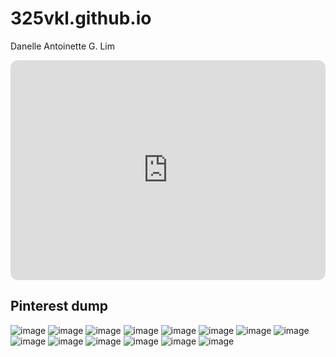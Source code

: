 # 325vkl.github.io
Danelle Antoinette G. Lim


<iframe style="border-radius:12px" src="https://open.spotify.com/embed/track/7CH99b2i1TXS5P8UUyWtnM?utm_source=generator" width="100%" height="352" frameBorder="0" allowfullscreen="" allow="autoplay; clipboard-write; encrypted-media; fullscreen; picture-in-picture" loading="lazy"></iframe>

## Pinterest dump

![image](https://user-images.githubusercontent.com/122424121/212887528-eeb2b9da-d0cd-4ac7-a09e-c2936ea70aa6.png)
![image](https://user-images.githubusercontent.com/122424121/212887998-cf228365-ca9f-4a86-802d-706a6f70a8a9.png)
![image](https://user-images.githubusercontent.com/122424121/212888200-5751497f-9d31-4933-8e73-7e2a6fd7e4ba.png)
![image](https://user-images.githubusercontent.com/122424121/212888523-77587f7c-d4af-4036-ba3e-8cfc8ac5f91a.png)
![image](https://user-images.githubusercontent.com/122424121/212888637-52bf872d-2f9b-49e1-b2fd-84f17f6c68a3.png)
![image](https://user-images.githubusercontent.com/122424121/212888657-fd6438f4-eb79-4254-8003-726696dca8eb.png)
![image](https://user-images.githubusercontent.com/122424121/212888697-87eb713e-88ad-4e51-93e5-c1d3c7aa9279.png)
![image](https://user-images.githubusercontent.com/122424121/212888986-8b012213-7a12-4504-9394-9dfce2a507d7.png)
![image](https://user-images.githubusercontent.com/122424121/212889456-8ef2db35-0374-4962-a427-7f6a6a69a79a.png)
![image](https://user-images.githubusercontent.com/122424121/212890723-6b15be91-00ae-40f3-95e1-6213c569b218.png)
![image](https://user-images.githubusercontent.com/122424121/212890933-cc9c05be-5f86-4846-bd67-77fa92b4651b.png)
![image](https://user-images.githubusercontent.com/122424121/212891013-c47909a3-544a-4c68-9155-b850bce1f3b0.png)
![image](https://user-images.githubusercontent.com/122424121/212891813-7ef440ee-aeb5-4925-a1ac-6d0af7283c05.png)
![image](https://user-images.githubusercontent.com/122424121/212892309-5df6a259-622a-4537-9455-a736cdeb2c86.png)



